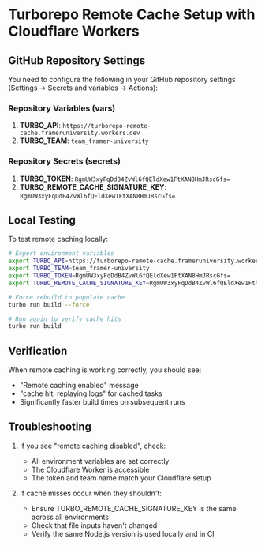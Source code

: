 # Turborepo Remote Cache Setup with Cloudflare Workers

## GitHub Repository Settings

You need to configure the following in your GitHub repository settings (Settings → Secrets and variables → Actions):

### Repository Variables (vars)

1. **TURBO_API**: `https://turborepo-remote-cache.frameruniversity.workers.dev`
2. **TURBO_TEAM**: `team_framer-university`

### Repository Secrets (secrets)

1. **TURBO_TOKEN**: `RgmUW3xyFqDdB4ZvWl6fQEldXew1FtXAN8HmJRscGfs=`
2. **TURBO_REMOTE_CACHE_SIGNATURE_KEY**: `RgmUW3xyFqDdB4ZvWl6fQEldXew1FtXAN8HmJRscGfs=`

## Local Testing

To test remote caching locally:

```bash
# Export environment variables
export TURBO_API=https://turborepo-remote-cache.frameruniversity.workers.dev
export TURBO_TEAM=team_framer-university
export TURBO_TOKEN=RgmUW3xyFqDdB4ZvWl6fQEldXew1FtXAN8HmJRscGfs=
export TURBO_REMOTE_CACHE_SIGNATURE_KEY=RgmUW3xyFqDdB4ZvWl6fQEldXew1FtXAN8HmJRscGfs=

# Force rebuild to populate cache
turbo run build --force

# Run again to verify cache hits
turbo run build
```

## Verification

When remote caching is working correctly, you should see:

- "Remote caching enabled" message
- "cache hit, replaying logs" for cached tasks
- Significantly faster build times on subsequent runs

## Troubleshooting

1. If you see "remote caching disabled", check:

   - All environment variables are set correctly
   - The Cloudflare Worker is accessible
   - The token and team name match your Cloudflare setup

2. If cache misses occur when they shouldn't:
   - Ensure TURBO_REMOTE_CACHE_SIGNATURE_KEY is the same across all environments
   - Check that file inputs haven't changed
   - Verify the same Node.js version is used locally and in CI
